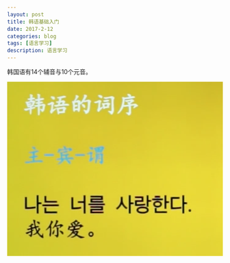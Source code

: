 ```yaml
---
layout: post
title: 韩语基础入门
date: 2017-2-12
categories: blog
tags: [语言学习]
description: 语言学习
---
```


韩国语有14个辅音与10个元音。            

![](https://raw.githubusercontent.com/whuhan2013/myImage/master/language/p3/p1.png)